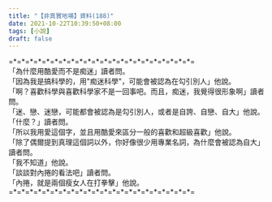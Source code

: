 ```yaml
---
title: "【非真實地場】資料(188)"
date: 2021-10-22T10:39:50+08:00
tags: [小說]
draft: false
---
```


=\*=\*=\*=\*=\*=\*=\*=\*=\*=\*=\*=\*=\*=\*=\*=\*=\*=\*=\*=\*=\*=\*=  
「為什麼用酷愛而不是痴迷」讀者問。       
「因為我是搞科學的，用"痴迷科學"，可能會被認為在勾引別人」他說。    
「啊？喜歡科學與喜歡科學家不是一回事吧。而且，痴迷，我覺得很形象啊」讀者問。       
「迷、戀、迷戀，可能都會被認為是勾引別人，或者是自誇、自戀、自大」他說。    
「什麼？」讀者問。       
「所以我用愛這個字，並且用酷愛來區分一般的喜歡和超級喜歡」他說。       
「除了偶爾提到真理這個詞以外，你好像很少用專業名詞，為什麼會被認為自大」讀者問。       
「我不知道」他說。      
「談談對內捲的看法吧」讀者問。       
「內捲，就是兩個瘦女人在打拳擊」他說。   
=\*=\*=\*=\*=\*=\*=\*=\*=\*=\*=\*=\*=\*=\*=\*=\*=\*=\*=\*=\*=\*=\*=  